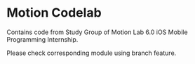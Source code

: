 # Motion Codelab

Contains code from Study Group of Motion Lab 6.0 iOS Mobile Programming Internship.

Please check corresponding module using branch feature.
